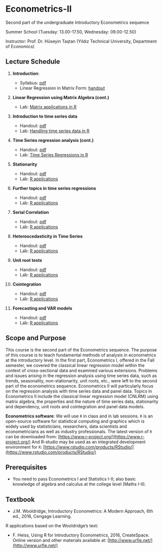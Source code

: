 # Econometrics-II
Second part of the undergraduate Introductory Econometrics sequence 

Summer School (Tuesday: 13.00-17.50, Wednesday: 09.00-12.50)

Instructor: Prof. Dr. Hüseyin Taştan 
(Yıldız Technical University, Department of Economics)

## Lecture Schedule 

1. **Introduction**: 
    * Syllabus: [pdf](https://raw.githack.com/htastan/Econometrics-II/main/Syllabus.pdf) 
    * Linear Regression in Matrix Form: [handout](https://raw.githack.com/htastan/Econometrics-II/main/Slide-Handouts/Handout-01-Matrix-Algebra.pdf)

2. **Linear Regression using Matrix Algebra (cont.)** 
    * Lab: [Matrix applications in R](https://raw.githack.com/htastan/Econometrics-II/main/Labs/Lab-01-MLR-in-matrix-form.html) 
3. **Introduction to time series data**
    * Handout: [pdf](https://raw.githack.com/htastan/Econometrics-II/main/Slide-Handouts/Handout-02-TS-regression-I.pdf)
    * Lab: [Handling time series data in R](https://raw.githack.com/htastan/Econometrics-II/main/Labs/Lab-02-Handling-TS-in-R.html)  

4. **Time Series regression analysis (cont.)**
    * Handout: [pdf](https://raw.githack.com/htastan/Econometrics-II/main/Slide-Handouts/Handout-03-TS-regression-II.pdf)
    * Lab: [Time Series Regressions in R](https://raw.githack.com/htastan/Econometrics-II/main/Labs/Lab-03-TS-regressions-part-1.html)

5. **Stationarity**
    * Handout: [pdf](https://raw.githack.com/htastan/Econometrics-II/main/Slide-Handouts/Handout-04-Stationarity-ch-11.pdf)
    * Lab: [R applications](https://raw.githack.com/htastan/Econometrics-II/main/Labs/Lab-04-Stationarity.html)

6. **Further topics in time series regressions**
    * Handout: [pdf](https://raw.githack.com/htastan/Econometrics-II/main/Slide-Handouts/Handout-05-Further-TS-reg-ch-11.pdf)
    * Lab: [R applications](https://raw.githack.com/htastan/Econometrics-II/main/Labs/Lab-05-TS-Regressions-part-2.html)

7. **Serial Correlation**
    * Handout: [pdf](https://raw.githack.com/htastan/Econometrics-II/main/Slide-Handouts/Handout-06-Serial-Correlation-ch-12.pdf)
    * Lab: [R applications](https://raw.githack.com/htastan/Econometrics-II/main/Labs/Lab-06-Serial-Correlation-and-Heteroskedasticity.html)
    
8. **Heteroscedasticity in Time Series**
    * Handout: [pdf](https://raw.githack.com/htastan/Econometrics-II/main/Slide-Handouts/Handout-07-Heteroskedasticity-TS.pdf)
    * Lab: [R applications](https://raw.githack.com/htastan/Econometrics-II/main/Labs/Lab-06-Serial-Correlation-and-Heteroskedasticity.html)
    
9. **Unit root tests**
    * Handout: [pdf](https://raw.githack.com/htastan/Econometrics-II/main/Slide-Handouts/Handout-08-Unit-roots-ch-18.pdf)
    * Lab: [R applications](https://raw.githack.com/htastan/Econometrics-II/main/Labs/Lab-07-Unit-Root-Tests.html)

10. **Cointegration**
    * Handout: [pdf](https://raw.githack.com/htastan/Econometrics-II/main/Slide-Handouts/Handout-09-Cointegration-ch-18.pdf)
    * Lab: [R applications](https://raw.githack.com/htastan/Econometrics-II/main/Labs/Lab-08-Cointegration.html)

11. **Forecasting and VAR models**
    * Handout: [pdf](https://raw.githack.com/htastan/Econometrics-II/main/Slide-Handouts/Handout-10-Forecasting-ch-18.pdf)
    * Lab: [R applications](https://raw.githack.com/htastan/Econometrics-II/main/Labs/Lab-09-Forecasting.html)
    
    
    
## Scope and Purpose 

This course is the second part of the Econometrics sequence. The purpose of this course is to teach fundamental methods of analysis in econometrics at the introductory level. In the first part, Econometrics I, offered in the Fall semester, we covered the classical linear regression model within the context of cross-sectional data and examined various extensions. Problems and issues arising in the regression analysis using time series data, such as trends, seasonality, non-stationarity, unit roots, etc., were left to the second part of the econometrics sequence. Econometrics II will particularly focus on the regression analysis with time series data and panel data. Topics in Econometrics II include the classical linear regression model (CNLRM) using matrix algebra, the properties and the nature of time series data, stationarity and dependency, unit roots and cointegration and panel data models.  

**Econometrics software**: We will use `R` in class and in lab sessions. `R` is an open-source software for statistical computing and graphics which is widely used by statisticians, researchers, data scientists and econometricians as well as industry professionals. The latest version of `R` can be downloaded from: 
[https://www.r-project.org/](https://www.r-project.org/) 
And R-studio may be used as an integrated development environment for `R`: 
[https://www.rstudio.com/products/RStudio/](https://www.rstudio.com/products/RStudio/)

## Prerequisites

  * You need to pass Econometrics I and Statistics I-II; also basic knowledge of algebra and calculus at the college level (Maths I-II). 

## Textbook

  * J.M. Wooldridge, Introductory Econometrics: A Modern Approach, 6th ed., 2016, Cengage Learning.
  
R applications based on the Wooldridge’s text:

  * F. Heiss, Using R for Introductory Econometrics, 2016, CreateSpace. 
Online version and other materials available at: [http://www.urfie.net/](http://www.urfie.net/)


    

    


    

    
    

    
    


